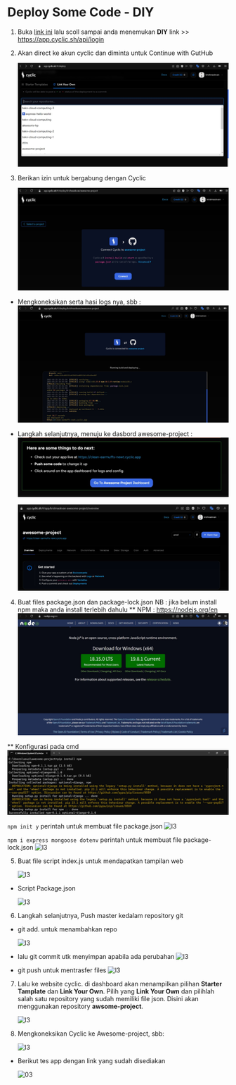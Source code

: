 # Deploy Some Code - DIY

1. Buka [link ini](https://docs.cyclic.sh/) lalu scoll sampai anda menemukan **DIY** link >> https://app.cyclic.sh/api/login

2. Akan direct ke akun cyclic dan diminta untuk Continue with GutHub

    ![l3](l3/1.jpg)
    
3. Berikan izin untuk bergabung dengan Cyclic

    ![l3](l3/2.jpg)
    
- Mengkoneksikan serta hasi logs nya, sbb : 
    ![l3](l3/3.jpg)
    
- Langkah selanjutnya, menuju ke dasbord awesome-project : 
    ![l3](l3/4.jpg)
    
    ![l3](l3/5.jpg)
    
4. Buat files package.json dan package-lock.json 
NB : jika belum install npm maka anda install terlebih dahulu 
** NPM : https://nodejs.org/en
    ![l3](l3/npm.jpg)

** Konfigurasi pada cmd
    ![l3](l3/cmd.jpg)

```npm init y``` perintah untuk membuat file package.json
![l3](l3/8.jpg)


 ```npm i express mongoose dotenv``` perintah untuk membuat file package-lock.json
![l3](l3/9.jpg)
        
        
5. Buat file script index.js untuk mendapatkan tampilan web 

   ![l3](l3/10.jpg)
     
- Script Package.json

    ![l3](l3/11.jpg)
    
    
6. Langkah selanjutnya, Push master kedalam repository git

- git add. untuk menambahkan repo

   ![l3](l3/12.jpg)
   
   
- lalu git commit utk menyimpan apabila ada perubahan
   ![l3](l3/13.jpg)

- git push untuk mentrasfer files
   ![l3](l3/14.jpg)
   
7. Lalu ke website cyclic. di dashboard akan menampilkan pilihan **Starter Tamplate** dan **Link Your Own**. Pilih yang **Link Your Own** dan pilihlah salah satu repository yang sudah memiliki file json. Disini akan menggunakan repository **awsome-project**.

    ![l3](l3/15.jpg)    

    
8.  Mengkoneksikan Cyclic ke Awesome-project, sbb:

    ![l3](l3/16.jpg)    
     
 - Berikut tes app dengan link yang sudah disediakan

      ![03](f3/15.png)

